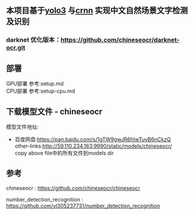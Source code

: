 ## 本项目基于[yolo3](https://github.com/pjreddie/darknet.git) 与[crnn](https://github.com/meijieru/crnn.pytorch.git)  实现中文自然场景文字检测及识别

###  darknet 优化版本：https://github.com/chineseocr/darknet-ocr.git 


## 部署

GPU部署 参考:setup.md     
CPU部署 参考:setup-cpu.md   



## 下载模型文件 - chineseocr   
模型文件地址:
* 百度网盘:https://pan.baidu.com/s/1gTW9gwJR6hlwTuyB6nCkzQ     
other-links:http://59.110.234.163:9990/static/models/chineseocr/        
copy above file中的所有文件到models dir




## 参考

chineseocr : https://github.com/chineseocr/chineseocr

number_detection_recognition : https://github.com/yl305237731/number_detection_recognition


